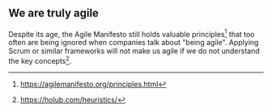 ## We are truly agile

Despite its age, the Agile Manifesto still holds valuable principles[^1] that too often are being ignored when companies talk about "being agile". Applying Scrum or similar frameworks will not make us agile if we do not understand the key concepts[^2].

[^1]: https://agilemanifesto.org/principles.html
[^2]: https://holub.com/heuristics/
